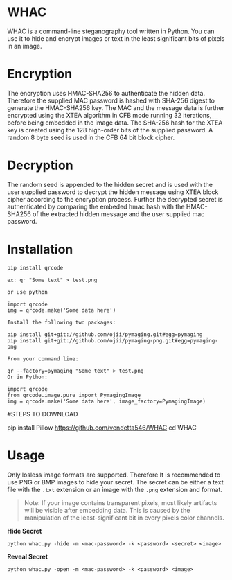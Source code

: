 # WHAC
WHAC is a command-line steganography tool written in Python. You can use it to hide and encrypt images or text in the least significant bits of pixels in an image.

# Encryption
The encryption uses HMAC-SHA256 to authenticate the hidden data. Therefore the supplied MAC password is hashed with SHA-256 digest to generate the HMAC-SHA256 key. 
The MAC and the message data is further encrypted using the XTEA algorithm in CFB mode running 32 iterations, before being embedded in the image data. The SHA-256 hash for the XTEA key is created using the 128 high-order bits of the supplied password. A random 8 byte seed is used in the CFB 64 bit block cipher.

# Decryption
The random seed is appended to the hidden secret and is used with the user supplied password to decrypt the hidden message using XTEA block cipher according to the encryption process. Further the decrypted secret is authenticated by comparing the embeded hmac hash with the HMAC-SHA256 of the extracted hidden message and the user supplied mac password.

# Installation

```
pip install qrcode

ex: qr "Some text" > test.png

or use python

import qrcode
img = qrcode.make('Some data here')

Install the following two packages:

pip install git+git://github.com/ojii/pymaging.git#egg=pymaging
pip install git+git://github.com/ojii/pymaging-png.git#egg=pymaging-png

From your command line:

qr --factory=pymaging "Some text" > test.png
Or in Python:

import qrcode
from qrcode.image.pure import PymagingImage
img = qrcode.make('Some data here', image_factory=PymagingImage)
```
#STEPS TO DOWNLOAD

pip install Pillow
https://github.com/vendetta546/WHAC
cd WHAC

# Usage
Only losless image formats are supported. Therefore It is recommended to use PNG or BMP images to hide your secret. The secret can be either a text file with the `.txt` extension or an image with the `.png` extension and format. 

> Note: If your image contains transparent pixels, most likely artifacts will be visible after embedding data. This is caused by the manipulation of the least-significant bit in every pixels color channels.

**Hide Secret**

```
python whac.py -hide -m <mac-password> -k <password> <secret> <image>
```

**Reveal Secret**

``` 
python whac.py -open -m <mac-password> -k <password> <image>
```

